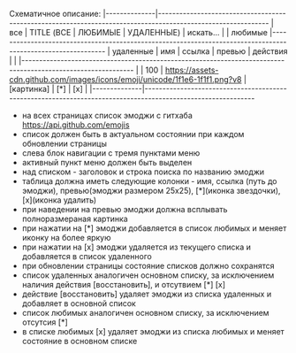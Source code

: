 Схематичное описание:
|--------------|-------------------------------------------------------------------------------------------------------------
| все          | TITLE (ВСЕ | ЛЮБИМЫЕ | УДАЛЕННЫЕ)                                                 | искать...              |
| любимые      |-------------------------------------------------------------------------------------------------------------
| удаленные    | имя | ссылка                                                                      | превью     | действия  |
|              |-------------------------------------------------------------------------------------------------------------
|              | 100 | https://assets-cdn.github.com/images/icons/emoji/unicode/1f1e6-1f1f1.png?v8 | [картинка] | [*] | [x] |
|--------------|-------------------------------------------------------------------------------------------------------------

- на всех страницах список эмоджи с гитхаба https://api.github.com/emojis 
- список должен быть в актуальном состоянии при каждом обновлении страницы
- слева блок навигации с тремя пунктами меню
- активный пункт меню должен быть выделен
- над списком - заголовок и строка поиска по названию эмоджи
- таблица должна иметь следующие колонки - имя, ссылка (путь до эмоджи), превью(эмоджи размером 25x25), [*](иконка звездочки), [x](иконка удалить)
- при наведении на превью эмоджи должна всплывать полноразмераная картинка
- при нажатии на [*] эмоджи добавляется в список любимых и меняет иконку на более яркую
- при нажатии на [x] эмоджи удаляется из текущего списка и добавляется в список удаленного
- при обновлении страницы состояние списков должно сохранятся
- список удаленных аналогичен основном списку, за исключением наличия действия [восстановить], и отсутвием [*] [x]
- действие [восстановить] удаляет эмоджи из списка удаленных и добавляет в основной список
- список любимых аналогичен основном списку, за исключением отсутсия [*]
- в списке любимых [x] удаляет эмоджи из списка любимых и меняет состояние в основном списке
